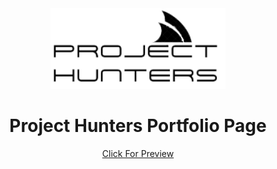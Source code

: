 <div align="center">
    <a href="https://project-hunters-works.github.io/Portfolio/"><img alt="logo" src="https://github.com/Project-Hunters-Works/Portfolio/blob/main/images/project_hunters_logo.png?raw=true" width=280></a>
  
<h1>Project Hunters Portfolio Page</h1>

[Click For Preview](https://project-hunters-works.github.io/Portfolio/)
 </div>
